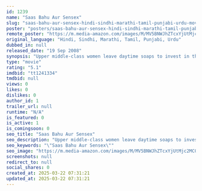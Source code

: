 ```yaml
---
id: 1239
name: "Saas Bahu Aur Sensex"
slug: "saas-bahu-aur-sensex-hindi-sindhi-marathi-tamil-punjabi-urdu-movie-download"
poster: "posters/saas-bahu-aur-sensex-hindi-sindhi-marathi-tamil-punjabi-urdu-2008.jpg"
remote_poster: "https://m.media-amazon.com/images/M/MV5BNWJhZTcxYjUtMjc2MC00M2Q3LTgzMzEtMmJkYjZhNzg4MjNjXkEyXkFqcGdeQXVyNjIyMjY4OTU@._V1_SX300.jpg"
original_language: "Hindi, Sindhi, Marathi, Tamil, Punjabi, Urdu"
dubbed_in: null
released_date: "19 Sep 2008"
synopsis: "Upper middle-class women leave daytime soaps to invest in the stock market."
type: "movie"
rating: "5.1"
imdbid: "tt1241334"
tmdbid: null
views: 0
likes: 0
dislikes: 0
author_id: 1
trailer_url: null
runtime: "N/A"
is_featured: 0
is_active: 1
is_comingsoon: 0
seo_title: "Saas Bahu Aur Sensex"
seo_description: "Upper middle-class women leave daytime soaps to invest in the stock market."
seo_keywords: "\"Saas Bahu Aur Sensex\""
seo_image: "https://m.media-amazon.com/images/M/MV5BNWJhZTcxYjUtMjc2MC00M2Q3LTgzMzEtMmJkYjZhNzg4MjNjXkEyXkFqcGdeQXVyNjIyMjY4OTU@._V1_SX300.jpg"
screenshots: null
redirect_to: null
social_shares: 0
created_at: 2025-03-22 07:31:21
updated_at: 2025-03-22 07:31:21
---
```


